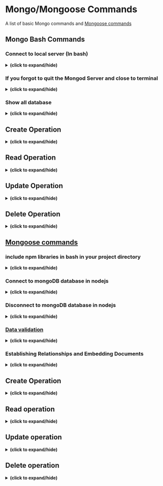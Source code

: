 # Mongo/Mongoose Commands
A list of basic Mongo commands and [Mongoose commands](#mongoose-commands) 
## Mongo Bash Commands
### Connect to local server (In bash)
<details close>
<summary><b>(click to expand/hide)</b></summary>
<!-- MarkdownTOC -->

1. activate local server port
  - ```bash
    mongod
    ```
  - activate success when we see "Waiting for connection" and port number
    ![Image](Images/mongodConnection.png)
2. connect with mongo shell
  - ```bash
    mongosh
    ```

<!-- /MarkdownTOC -->
</details>

### If you forgot to quit the Mongod Server and close to terminal
<details close>
<summary><b>(click to expand/hide)</b></summary>
<!-- MarkdownTOC -->

1. Open a new terminal
2. ```bash
    sudo pkill -f mongod
    ```
3. Enter you password 

<!-- /MarkdownTOC -->
</details>

### Show all database
<details close>
<summary><b>(click to expand/hide)</b></summary>
<!-- MarkdownTOC -->

- ```bash
  show dbs
  ```

<!-- /MarkdownTOC -->
</details>

## Create Operation
<details close>
<summary><b>(click to expand/hide)</b></summary>
<!-- MarkdownTOC -->

### Create a new database
- ```bash
  use <database name>
  ```

### Insert a data to database
- ```bash
  db.<database name>.insertOne(
    {
      name: "tim",
      age: 26
    }
  )
  ```   
- if database does not exist, it will create one.

### Insert a data with many subData (one to many relationship)
- ```bash
  db.<database name>.insertOne(
    {
      name: "tim",
      age: 26,
      achievement:[
        {
          title: "cap",
          year: 2021
        },
        {
          title: "gold",
          year: 2023
        }
      ]
    }
  )
  ```   

<!-- /MarkdownTOC -->
</details>

## Read Operation
<details close>
<summary><b>(click to expand/hide)</b></summary>
<!-- MarkdownTOC -->

### Find specific data
- ```bash
  db.<database name>.find(
    {
      name: "tim",
      age: 26
    }
  )
  ```  
### Find data in specific bound
- find data in database that has age > 10
- ```bash
  db.<database name>.find(
    {
      age: {$gt: 10}
    }
  )
  ```
### Find data with specific return
- find data in database that has age > 10 and return with name and id
- 0 = do not show, 1 = show
- ```bash
  db.<database name>.find(
    {
      age: {$gt: 10}
    },
    {
      _id: 0,
      name: 1
    }
  )
  ```
 
<!-- /MarkdownTOC -->
</details>

 ## Update Operation
<details close>
<summary><b>(click to expand/hide)</b></summary>
<!-- MarkdownTOC -->

 ### update a specific data
 - ```bash
    db.<database name>.updateOne(
      {
        _id: 1
      },
      {
        $set: {title: 15}
      }
    )
   ```
 
<!-- /MarkdownTOC -->
</details>

## Delete Operation
<details close>
<summary><b>(click to expand/hide)</b></summary>
<!-- MarkdownTOC -->

### delete a database
1. switch to the database
- ```bash
    use <database name>
   ```
2. delete the database
- ```bash
    db.dropDatabase()
   ```
### delete a specific data
 - ```bash
    db.<database name>.deleteOne(
      {
        _id: 1
      }
    )
   ```
- delete successful if return acknowledged: true, and deletedCount: 1
 
<!-- /MarkdownTOC -->
</details>

## [Mongoose commands](https://mongoosejs.com/docs/index.html)
### include npm libraries in bash in your project directory
<details close>
<summary><b>(click to expand/hide)</b></summary>
<!-- MarkdownTOC -->

 - ```bash
    npm i mongoose
   ```
 
<!-- /MarkdownTOC -->
</details>

### Connect to mongoDB database in nodejs
<details close>
<summary><b>(click to expand/hide)</b></summary>
<!-- MarkdownTOC -->

1. require package  
   - ```javascript
      const mongoose = require("mongoose"); 
     ```
2. connect to mongoDB database
   - connect to database with local host
    - ```javascript
        mongoose.connect("mongodb://localhost:27017/<database name>", { useNewUrlParser: true });
      ```
 
<!-- /MarkdownTOC -->
</details>

### Disconnect to mongoDB database in nodejs
<details close>
<summary><b>(click to expand/hide)</b></summary>
<!-- MarkdownTOC -->

- ```javascript
    mongoose.connection.close();
  ```
 
<!-- /MarkdownTOC -->
</details>

### [Data validation](https://mongoosejs.com/docs/validation.html)
<details close>
<summary><b>(click to expand/hide)</b></summary>
<!-- MarkdownTOC -->

- ```javascript
    const <schema name> = new mongoose.Schema({
          name: {
            type: String,
            required: [true, "Please check your data entry, no name specified!"]
          },
          rating: {
            type: Number,
            min: 1,
            max: 10
          },
          review: String
        });
  ```
 
<!-- /MarkdownTOC -->
</details>

### Establishing Relationships and Embedding Documents
<details close>
<summary><b>(click to expand/hide)</b></summary>
<!-- MarkdownTOC -->

- ```javascript
    const schema1 = new mongoose.Schema({
          name: {
            type: String,
            required: [true, "Please check your data entry, no name specified!"]
          },
          rating: {
            type: Number,
            min: 1,
            max: 10
          },
          review: String
        });
        
   const schema2 = new mongoose.Schema({
        name: String,
        age: Number,
        FavouriteBook: schema1
   }); 
  ```
 
<!-- /MarkdownTOC -->
</details>

## Create Operation
<details close>
<summary><b>(click to expand/hide)</b></summary>
<!-- MarkdownTOC -->

### create New Schema and Model(collection)
  1.  ```javascript
        const <schema name> = new mongoose.Schema({
          name: String,
          rating: Number,
          review: String
        });
      ```
  2.  ```javascript
        const <Model name> = mongoose.model("<Database name> without s", <schema name>);
      ``` 
   - model name's first letter usually written in Capital letter
### insert new object(document) to databse
- ```javascript
    const obj = new <Model name>({
      <key>: <value>,
      <key>: <value>,
      <key>: <value>
    });
    
    const obj.save();
  ```
### insert many objects(documents) to database
- ```javascript
    const obj1 = new <Model name>({
      <key>: <value>,
      <key>: <value>,
      <key>: <value>
    });
    
    <Model name>.insertMany([obj1, obj2, obj3])
       .then(function(){
           console.log("Successfully add item list to database.");
       })
       .catch(function(err){
           console.log(err);
       });
    
    // Alternate version
    /*
    <Model name>.insertMany([obj1, obj2, obj3])
       .then(() => {
           console.log("Successfully add item list to database.");
       })
       .catch((err) => {
           console.log(err);
       });
    */
  ```
 
<!-- /MarkdownTOC -->
</details>

## Read operation
<details close>
<summary><b>(click to expand/hide)</b></summary>
<!-- MarkdownTOC -->

### read all objects(documents) in database
- ```javascript
    <Model name>.find({})
       .then(function(<result name>){
           console.log("Successfully add item list to database.");
       })
       .catch(function(err){
           console.log(err);
       });
  ```
 
<!-- /MarkdownTOC -->
</details>

## Update operation
<details close>
<summary><b>(click to expand/hide)</b></summary>
<!-- MarkdownTOC -->

### update an object(document) in database
- ```javascript
    <Model name>.updateOne({_id: "123123"} , {name: "newName"}, function(err){
      if(err){
        console.log(err);
      }else{
        console.log("Successfully updated the document.");
      });
  ```
 
<!-- /MarkdownTOC -->
</details>

## Delete operation
<details close>
<summary><b>(click to expand/hide)</b></summary>
<!-- MarkdownTOC -->

### delete an object(document) in database
- ```javascript
    <Model name>.deleteOne({_id: "123123"})
      .then(function(){
            console.log("Successfully deleted item");
        })
        .catch(function(err){
            console.log(err);
        });
  ```
### delete multiple objects(documents) in database
- ```javascript
    <Model name>.deleteMany({name: "John"})
      .then(function(){
            console.log("Successfully deleted items");
        })
        .catch(function(err){
            console.log(err);
        });
  ```
 
<!-- /MarkdownTOC -->
</details>
